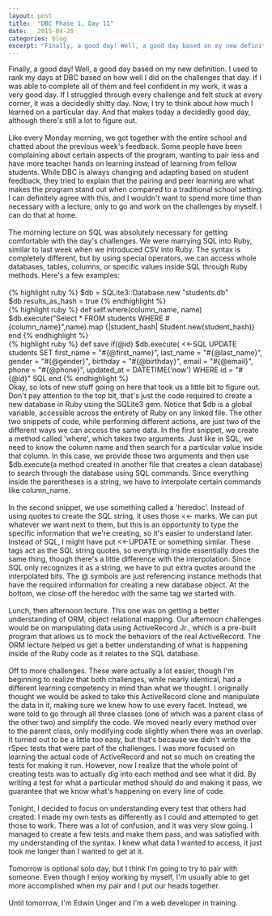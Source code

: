 ```yaml
---
layout: post
title:  "DBC Phase 1, Day 11"
date:   2015-04-20
categories: blog
excerpt: "Finally, a good day! Well, a good day based on my new definition. I used to rank my days at DBC based on how well I did on the challenges that day. If I was able to complete all of them and feel confident in my work, it was a very good day. If I struggled through every challenge and felt stuck at every corner, it was a decidedly shitty day. Now, I try to think about how much I learned on a particular day. And that makes today a decidedly good day, although there's still a lot to figure out."
---
```


Finally, a good day! Well, a good day based on my new definition. I used to rank my days at DBC based on how well I did on the challenges that day. If I was able to complete all of them and feel confident in my work, it was a very good day. If I struggled through every challenge and felt stuck at every corner, it was a decidedly shitty day. Now, I try to think about how much I learned on a particular day. And that makes today a decidedly good day, although there's still a lot to figure out.
<br>
<br>
Like every Monday morning, we got together with the entire school and chatted about the previous week's feedback. Some people have been complaining about certain aspects of the program, wanting to pair less and have more teacher hands on learning instead of learning from fellow students. While DBC is always changing and adapting based on student feedback, they tried to explain that the pairing and peer learning are what makes the program stand out when compared to a traditional school setting. I can definitely agree with this, and I wouldn't want to spend more time than necessary with a lecture, only to go and work on the challenges by myself. I can do that at home.
<br>
<br>
The morning lecture on SQL was absolutely necessary for getting comfortable with the day's challenges. We were marrying SQL into Ruby, similar to last week when we introduced CSV into Ruby. The syntax is completely different, but by using special operators, we can access whole databases, tables, columns, or specific values inside SQL through Ruby methods. Here's a few examples:
<br>
<br>
{% highlight ruby %}
$db = SQLite3::Database.new "students.db"
$db.results_as_hash = true
{% endhighlight %}
<br>
{% highlight ruby %}
def self.where(column_name, name)
    $db.execute("Select * FROM students WHERE #{column_name}",name).map {|student_hash| Student.new(student_hash)}
  end
{% endhighlight %}
<br>
{% highlight ruby %}
def save
  if(@id)
    $db.execute(
    <<-SQL
      UPDATE students
      SET first_name = "#{@first_name}", last_name = "#{@last_name}", gender = "#{@gender}", birthday = "#{@birthday}", email = "#{@email}", phone = "#{@phone}", updated_at = DATETIME('now')
      WHERE id = "#{@id}"
    SQL
  end
{% endhighlight %}
<br>
Okay, so lots of new stuff going on here that took us a little bit to figure out. Don't pay attention to the top bit, that's just the code required to create a new database in Ruby using the SQLite3 gem. Notice that $db is a global variable, accessible across the entirety of Ruby on any linked file. The other two snippets of code, while performing different actions, are just two of the different ways we can access the same data. In the first snippet, we create a method called 'where', which takes two arguments. Just like in SQL, we need to know the column name and then search for a particular value inside that column. In this case, we provide those two arguments and then use $db.execute(a method created in another file that creates a clean database) to search through the database using SQL commands. Since everything inside the parentheses is a string, we have to interpolate certain commands like column_name.
<br>
<br>
In the second snippet, we use something called a 'heredoc'. Instead of using quotes to create the SQL string, it uses those <<- marks. We can put whatever we want next to them, but this is an opportunity to type the specific information that we're creating, so it's easier to understand later. Instead of SQL, I might have put <<-UPDATE or something similar. These tags act as the SQL string quotes, so everything inside essentially does the same thing, though there's a little difference with the interpolation. Since SQL only recognizes it as a string, we have to put extra quotes around the interpolated bits. The @ symbols are just referencing instance methods that have the required information for creating a new database object. At the bottom, we close off the heredoc with the same tag we started with.
<br>
<br>
Lunch, then afternoon lecture. This one was on getting a better understanding of ORM, object relational mapping. Our afternoon challenges would be on manipulating data using ActiveRecord Jr., which is a pre-built program that allows us to mock the behaviors of the real ActiveRecord. The ORM lecture helped us get a better understanding of what is happening inside of the Ruby code as it relates to the SQL database.
<br>
<br>
Off to more challenges. These were actually a lot easier, though I'm beginning to realize that both challenges, while nearly identical, had a different learning competency in mind than what we thought. I originally thought we would be asked to take this ActiveRecord clone and manipulate the data in it, making sure we knew how to use every facet. Instead, we were told to go through all three classes (one of which was a parent class of the other two) and simplify the code. We moved nearly every method over to the parent class, only modifying code slightly when there was an overlap. It turned out to be a little too easy, but that's because we didn't write the rSpec tests that were part of the challenges. I was more focused on learning the actual code of ActiveRecord and not so much on creating the tests for making it run. However, now I realize that the whole point of creating tests was to actually dig into each method and see what it did. By writing a test for what a particular method should do and making it pass, we guarantee that we know what's happening on every line of code.
<br>
<br>
Tonight, I decided to focus on understanding every test that others had created. I made my own tests as differently as I could and attempted to get those to work. There was a lot of confusion, and it was very slow going. I managed to create a few tests and make them pass, and was satisfied with my understanding of the syntax. I knew what data I wanted to access, it just took me longer than I wanted to get at it.
<br>
<br>
Tomorrow is optional solo day, but I think I'm going to try to pair with someone. Even though I enjoy working by myself, I'm usually able to get more accomplished when my pair and I put our heads together.
<br>
<br>
Until tomorrow, I'm Edwin Unger and I'm a web developer in training.